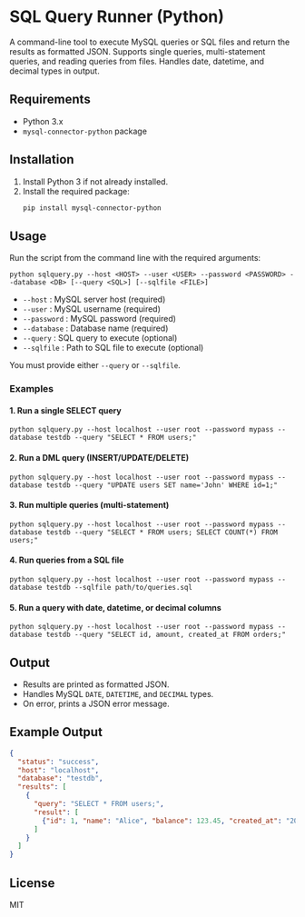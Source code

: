 # SQL Query Runner (Python)

A command-line tool to execute MySQL queries or SQL files and return the results as formatted JSON. Supports single queries, multi-statement queries, and reading queries from files. Handles date, datetime, and decimal types in output.

## Requirements
- Python 3.x
- `mysql-connector-python` package

## Installation
1. Install Python 3 if not already installed.
2. Install the required package:
   ```sh
   pip install mysql-connector-python
   ```

## Usage
Run the script from the command line with the required arguments:

```
python sqlquery.py --host <HOST> --user <USER> --password <PASSWORD> --database <DB> [--query <SQL>] [--sqlfile <FILE>]
```

- `--host`      : MySQL server host (required)
- `--user`      : MySQL username (required)
- `--password`  : MySQL password (required)
- `--database`  : Database name (required)
- `--query`     : SQL query to execute (optional)
- `--sqlfile`   : Path to SQL file to execute (optional)

You must provide either `--query` or `--sqlfile`.

### Examples

#### 1. Run a single SELECT query
```
python sqlquery.py --host localhost --user root --password mypass --database testdb --query "SELECT * FROM users;"
```

#### 2. Run a DML query (INSERT/UPDATE/DELETE)
```
python sqlquery.py --host localhost --user root --password mypass --database testdb --query "UPDATE users SET name='John' WHERE id=1;"
```

#### 3. Run multiple queries (multi-statement)
```
python sqlquery.py --host localhost --user root --password mypass --database testdb --query "SELECT * FROM users; SELECT COUNT(*) FROM users;"
```

#### 4. Run queries from a SQL file
```
python sqlquery.py --host localhost --user root --password mypass --database testdb --sqlfile path/to/queries.sql
```

#### 5. Run a query with date, datetime, or decimal columns
```
python sqlquery.py --host localhost --user root --password mypass --database testdb --query "SELECT id, amount, created_at FROM orders;"
```

## Output
- Results are printed as formatted JSON.
- Handles MySQL `DATE`, `DATETIME`, and `DECIMAL` types.
- On error, prints a JSON error message.

## Example Output
```json
{
  "status": "success",
  "host": "localhost",
  "database": "testdb",
  "results": [
    {
      "query": "SELECT * FROM users;",
      "result": [
        {"id": 1, "name": "Alice", "balance": 123.45, "created_at": "2024-01-01T12:00:00"}
      ]
    }
  ]
}
```

## License
MIT
